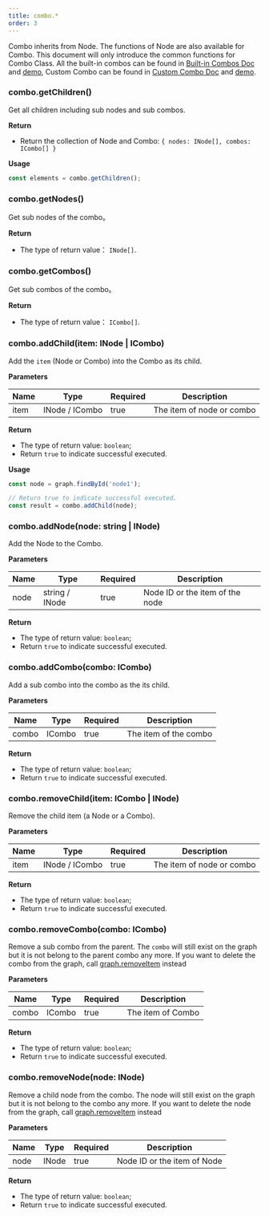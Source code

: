 ```yaml
---
title: combo.*
order: 3
---
```


Combo inherits from Node. The functions of Node are also available for Combo. This document will only introduce the common functions for Combo Class. All the built-in combos can be found in [Built-in Combos Doc](/en/docs/manual/middle/elements/combos/defaultCombo) and [demo](/en/examples/item/defaultCombos), Custom Combo can be found in [Custom Combo Doc](/en/docs/manual/middle/elements/combos/custom-combo) and [demo](/en/examples/item/customCombo).

### combo.getChildren()

Get all children including sub nodes and sub combos.

**Return**

- Return the collection of Node and Combo: `{ nodes: INode[], combos: ICombo[] }`

**Usage**

```javascript
const elements = combo.getChildren();
```

### combo.getNodes()

Get sub nodes of the combo。

**Return**

- The type of return value： `INode[]`.

### combo.getCombos()

Get sub combos of the combo。

**Return**

- The type of return value： `ICombo[]`.

### combo.addChild(item: INode | ICombo)

Add the `item` (Node or Combo) into the Combo as its child.

**Parameters**

| Name | Type           | Required | Description               |
| ---- | -------------- | -------- | ------------------------- |
| item | INode / ICombo | true     | The item of node or combo |

**Return**

- The type of return value: `boolean`;
- Return `true` to indicate successful executed.

**Usage**

```javascript
const node = graph.findById('node1');

// Return true to indicate successful executed.
const result = combo.addChild(node);
```

### combo.addNode(node: string | INode)

Add the Node to the Combo.

**Parameters**

| Name | Type           | Required | Description                     |
| ---- | -------------- | -------- | ------------------------------- |
| node | string / INode | true     | Node ID or the item of the node |

**Return**

- The type of return value: `boolean`;
- Return `true` to indicate successful executed.

### combo.addCombo(combo: ICombo)

Add a sub combo into the combo as the its child.

**Parameters**

| Name  | Type   | Required | Description           |
| ----- | ------ | -------- | --------------------- |
| combo | ICombo | true     | The item of the combo |

**Return**

- The type of return value: `boolean`;
- Return `true` to indicate successful executed.

### combo.removeChild(item: ICombo | INode)

Remove the child item (a Node or a Combo).

**Parameters**

| Name | Type           | Required | Description               |
| ---- | -------------- | -------- | ------------------------- |
| item | INode / ICombo | true     | The item of node or combo |

**Return**

- The type of return value: `boolean`;
- Return `true` to indicate successful executed.

### combo.removeCombo(combo: ICombo)

Remove a sub combo from the parent. The `combo` will still exist on the graph but it is not belong to the parent combo any more. If you want to delete the combo from the graph, call [graph.removeItem](/en/docs/api/Graph#removeitemitem) instead

**Parameters**

| Name  | Type   | Required | Description       |
| ----- | ------ | -------- | ----------------- |
| combo | ICombo | true     | The item of Combo |

**Return**

- The type of return value: `boolean`;
- Return `true` to indicate successful executed.

### combo.removeNode(node: INode)

Remove a child node from the combo. The node will still exist on the graph but it is not belong to the combo any more. If you want to delete the node from the graph, call [graph.removeItem](/en/docs/api/Graph#removeitemitem) instead

**Parameters**

| Name | Type  | Required | Description                 |
| ---- | ----- | -------- | --------------------------- |
| node | INode | true     | Node ID or the item of Node |

**Return**

- The type of return value: `boolean`;
- Return `true` to indicate successful executed.

